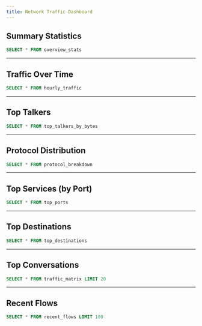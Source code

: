 ```yaml
---
title: Network Traffic Dashboard
---
```

<!-- pages/dashboard.md -->

## Summary Statistics
```sql stats
SELECT * FROM overview_stats
```

<BigValue 
  data={stats} 
  value=total_flows 
  title="Total Flows"
  fmt='#,##0'
/>

<BigValue 
  data={stats} 
  value=total_gb 
  title="Total Traffic (GB)"
  fmt='#,##0.00'
/>

<BigValue 
  data={stats} 
  value=unique_sources 
  title="Unique Sources"
  fmt='#,##0'
/>

<BigValue 
  data={stats} 
  value=unique_destinations 
  title="Unique Destinations"
  fmt='#,##0'
/>

---

## Traffic Over Time
```sql traffic_chart
SELECT * FROM hourly_traffic
```

<LineChart 
  data={traffic_chart}
  x=hour
  y=total_gb
  yAxisTitle="Gigabytes"
  title="Hourly Traffic Volume"
/>

---

## Top Talkers

```sql top_talkers_by_bytes
SELECT * FROM top_talkers_by_bytes
```

<DataTable data={top_talkers_by_bytes} rows=20>
  <Column id=src_addr/>
  <Column id=mb fmt='#,##0.00'/>
  <Column id=packets fmt='#,##0'/>
  <Column id=flows fmt='#,##0'/>
  <Column id=unique_dsts fmt='#,##0'/>
</DataTable>

<BarChart 
  data={top_talkers_by_bytes}
  x=src_addr
  y=mb
  swapXY=true
  title="Top 20 Sources by Traffic"
  limit=20
/>

---

## Protocol Distribution

```sql protocol_breakdown
SELECT * FROM protocol_breakdown
```

<BarChart 
  data={protocol_breakdown}
  x=protocol_name
  y=gb
  title="Traffic by Protocol"
/>

<DataTable data={protocol_breakdown}/>

---

## Top Services (by Port)

```sql top_ports
SELECT * FROM top_ports
```

<BarChart 
  data={top_ports}
  x=service
  y=mb
  title="Top Services by Traffic"
  limit=20
  swapXY=true
/>

---

## Top Destinations

```sql top_destinations
SELECT * FROM top_destinations
```

<DataTable data={top_destinations} rows=20>
  <Column id=dst_addr/>
  <Column id=mb fmt='#,##0.00'/>
  <Column id=flows fmt='#,##0'/>
  <Column id=unique_sources fmt='#,##0'/>
</DataTable>

<BarChart
  data={top_destinations}
  x=dst_addr
  y=mb
  swapXY=true
  title="Top 20 Destinations by Traffic"
  limit=20
/>

---

## Top Conversations
```sql top_convos
SELECT * FROM traffic_matrix LIMIT 20
```

<DataTable data={top_convos}>
  <Column id=src_addr/>
  <Column id=dst_addr/>
  <Column id=mb fmt='#,##0.00'/>
  <Column id=flows fmt='#,##0'/>
</DataTable>

---

## Recent Flows

```sql recent_flows
SELECT * FROM recent_flows LIMIT 100
```

<DataTable data={recent_flows}>
  <Column id=received_at/>
  <Column id=src_addr/>
  <Column id=dst_addr/>
  <Column id=src_port fmt='###0'/>
  <Column id=dst_port fmt='###0'/>
  <Column id=proto/>
  <Column id=bytes fmt='#,##0'/>
  <Column id=packets fmt='#,##0'/>
</DataTable>
